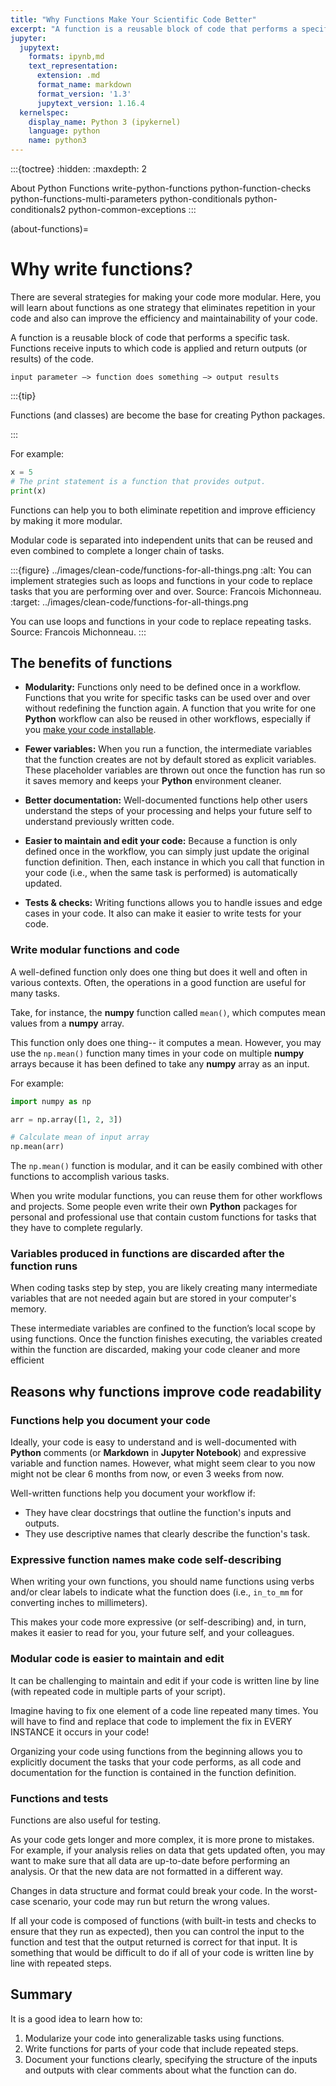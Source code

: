 ```yaml
---
title: "Why Functions Make Your Scientific Code Better"
excerpt: "A function is a reusable block of code that performs a specific task. Learn how to use functions to write DRY (Do Not Repeat Yourself) code in Python."
jupyter:
  jupytext:
    formats: ipynb,md
    text_representation:
      extension: .md
      format_name: markdown
      format_version: '1.3'
      jupytext_version: 1.16.4
  kernelspec:
    display_name: Python 3 (ipykernel)
    language: python
    name: python3
---
```


:::{toctree}
:hidden:
:maxdepth: 2

About Python Functions <self>
write-python-functions
python-function-checks
python-functions-multi-parameters
python-conditionals
python-conditionals2
python-common-exceptions
:::


<!-- #region editable=true slideshow={"slide_type": ""} -->
(about-functions)=
# Why write functions?

There are several strategies for making your code more modular. Here, you will learn about 
functions as one strategy that eliminates repetition in your code and also can improve the 
efficiency and maintainability of your code. 

A function is a reusable block of code that performs a specific task. Functions receive inputs to which code is applied and return outputs (or results) of the code.

`input parameter –> function does something –> output results`

:::{tip}

Functions (and classes) are become the base for creating Python packages.

:::

For example:
<!-- #endregion -->

```python editable=true slideshow={"slide_type": ""}
x = 5
# The print statement is a function that provides output.
print(x)
```

<!-- #region editable=true slideshow={"slide_type": ""} -->
Functions can help you to both eliminate repetition and improve efficiency by making it more modular. 


Modular code is separated into independent units that can be reused and even combined to complete a longer chain of tasks.

:::{figure} ../images/clean-code/functions-for-all-things.png
:alt: You can implement strategies such as loops and functions in your code to replace tasks that you are performing over and over. Source: Francois Michonneau.
:target: ../images/clean-code/functions-for-all-things.png

You can use loops and functions in your code to replace repeating tasks.  
Source: Francois Michonneau.
:::

## The benefits of functions

* **Modularity:** Functions only need to be defined once in a workflow. Functions that you write for specific tasks can be used over and over without redefining the function again. A function that you write for one **Python** workflow can also be reused in other workflows, especially if you [make your code installable](https://www.pyopensci.org/python-package-guide/tutorials/installable-code.html).

* **Fewer variables:** When you run a function, the intermediate variables that the function creates are not by default stored as explicit variables. These placeholder variables are thrown out once the function has run so it saves memory and keeps your **Python** environment cleaner.
* **Better documentation:** Well-documented functions help other users understand the steps of your processing and helps your future self to understand previously written code.
* **Easier to maintain and edit your code:** Because a function is only defined once in the workflow, you can simply just update the original function definition. Then, each instance in which you call that function in your code (i.e., when the same task is performed) is automatically updated.
* **Tests & checks:** Writing functions allows you to handle issues and edge cases in your code. It also can make it easier to write tests for your code.

### Write modular functions and code

A well-defined function only does one thing but does it well and often in various contexts. Often, the operations in a good function are useful for many tasks.

Take, for instance, the **numpy** function called `mean()`, which computes mean values from a **numpy** array.

This function only does one thing-- it computes a mean. However, you may use the `np.mean()` function many times in your code on multiple **numpy** arrays because it has been defined to take any **numpy** array as an input.

For example:
<!-- #endregion -->

```python
import numpy as np

arr = np.array([1, 2, 3])

# Calculate mean of input array
np.mean(arr)
```

<!-- #region editable=true slideshow={"slide_type": ""} -->
The `np.mean()` function is modular, and it can be easily combined with other functions to accomplish various tasks.

When you write modular functions, you can reuse them for other workflows and projects. Some people even write their own **Python** packages for personal and professional use that contain custom functions for tasks that they have to complete regularly.

### Variables produced in functions are discarded after the function runs

When coding tasks step by step, you are likely creating many intermediate variables that are not needed again but are
stored in your computer's memory.

These intermediate variables are confined to the function’s local scope by using functions. Once the function finishes executing, the variables created within the function are discarded, making your code cleaner and more efficient  

## Reasons why functions improve code readability

### Functions help you document your code  

Ideally, your code is easy to understand and is well-documented with **Python** comments (or **Markdown** in **Jupyter Notebook**) and expressive variable and function names. However, what might seem clear to you now might not be clear 6 months from now, or even 3 weeks from now.

Well-written functions help you document your workflow if:

* They have clear docstrings that outline the function's inputs and outputs.
* They use descriptive names that clearly describe the function's task.

### Expressive function names make code self-describing

When writing your own functions, you should name functions using verbs and/or clear labels to indicate what the function does (i.e., `in_to_mm` for converting inches to millimeters).

This makes your code more expressive (or self-describing) and, in turn, makes it easier to read for you, your future self, and your colleagues.

### Modular code is easier to maintain and edit

It can be challenging to maintain and edit if your code is written line by line (with repeated code in multiple parts of your script).

Imagine having to fix one element of a code line repeated many times. You will have to find and replace that code to implement the fix in EVERY INSTANCE it occurs in your code!

Organizing your code using functions from the beginning allows you to explicitly document the tasks that your code performs, as all code and documentation for the function is contained in the function definition.

### Functions and tests  

Functions are also useful for testing.

As your code gets longer and more complex, it is more prone to mistakes. For example, if your analysis relies on data that gets updated often, you may want to make sure that all data are up-to-date before performing an analysis. Or that the new data are not formatted in a different way.

Changes in data structure and format could break your code. In the worst-case scenario, your code may run but return the wrong values.

If all your code is composed of functions (with built-in tests and checks to ensure that they run as expected), then you can control the input to the function and test that the output returned is correct for that input. It is something that would be difficult to do if all of your code is written line by line with repeated steps.

## Summary

It is a good idea to learn how to:

1. Modularize your code into generalizable tasks using functions.
2. Write functions for parts of your code that include repeated steps.
3. Document your functions clearly, specifying the structure of the inputs and outputs with clear comments about what the function can do.
<!-- #endregion -->
